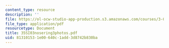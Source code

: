 ```yaml
---
content_type: resource
description: ''
file: https://ol-ocw-studio-app-production.s3.amazonaws.com/courses/3-094-materials-in-human-experience-spring-2004/813101531e00640c1add3d8742b830ba_35SI03nosering3photos.pdf
file_type: application/pdf
resourcetype: Document
title: 35SI03nosering3photos.pdf
uid: 81310153-1e00-640c-1add-3d8742b830ba
---
```

